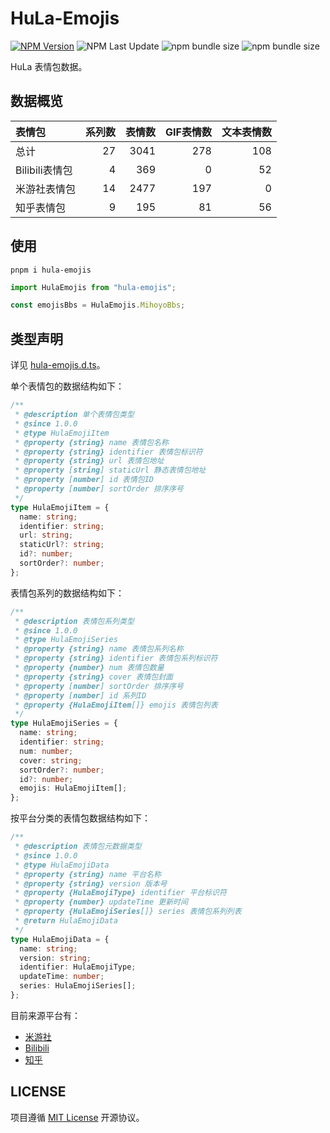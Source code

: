 # HuLa-Emojis

[![NPM Version](https://img.shields.io/npm/v/hula-emojis?style=flat-square)](https://npmjs.org/package/hula-emojis)
![NPM Last Update](https://img.shields.io/npm/last-update/hula-emojis)
![npm bundle size](https://img.shields.io/bundlephobia/min/hula-emojis?style=flat-square)
![npm bundle size](https://img.shields.io/bundlephobia/minzip/hula-emojis?style=flat-square)

HuLa 表情包数据。

## 数据概览

| 表情包         | 系列数 |  表情数 | GIF表情数 | 文本表情数 |
| :---------- | --: | ---: | -----: | ----: |
| 总计          |  27 | 3041 |    278 |   108 |
| Bilibili表情包 |   4 |  369 |      0 |    52 |
| 米游社表情包      |  14 | 2477 |    197 |     0 |
| 知乎表情包       |   9 |  195 |     81 |    56 |

## 使用

```shell
pnpm i hula-emojis
```

```typescript
import HulaEmojis from "hula-emojis";

const emojisBbs = HulaEmojis.MihoyoBbs;
```

## 类型声明

详见 [hula-emojis.d.ts](./hula-emojis.d.ts)。

单个表情包的数据结构如下：

```typescript
/**
 * @description 单个表情包类型
 * @since 1.0.0
 * @type HulaEmojiItem
 * @property {string} name 表情包名称
 * @property {string} identifier 表情包标识符
 * @property {string} url 表情包地址
 * @property [string] staticUrl 静态表情包地址
 * @property [number] id 表情包ID
 * @property [number] sortOrder 排序序号
 */
type HulaEmojiItem = {
  name: string;
  identifier: string;
  url: string;
  staticUrl?: string;
  id?: number;
  sortOrder?: number;
};
```

表情包系列的数据结构如下：

```typescript
/**
 * @description 表情包系列类型
 * @since 1.0.0
 * @type HulaEmojiSeries
 * @property {string} name 表情包系列名称
 * @property {string} identifier 表情包系列标识符
 * @property {number} num 表情包数量
 * @property {string} cover 表情包封面
 * @property [number] sortOrder 排序序号
 * @property [number] id 系列ID
 * @property {HulaEmojiItem[]} emojis 表情包列表
 */
type HulaEmojiSeries = {
  name: string;
  identifier: string;
  num: number;
  cover: string;
  sortOrder?: number;
  id?: number;
  emojis: HulaEmojiItem[];
};
```

按平台分类的表情包数据结构如下：

```typescript
/**
 * @description 表情包元数据类型
 * @since 1.0.0
 * @type HulaEmojiData
 * @property {string} name 平台名称
 * @property {string} version 版本号
 * @property {HulaEmojiType} identifier 平台标识符
 * @property {number} updateTime 更新时间
 * @property {HulaEmojiSeries[]} series 表情包系列列表
 * @return HulaEmojiData
 */
type HulaEmojiData = {
  name: string;
  version: string;
  identifier: HulaEmojiType;
  updateTime: number;
  series: HulaEmojiSeries[];
};
```

目前来源平台有：

- [米游社](https://bbs.mihoyo.com/ys/)
- [Bilibili](https://www.bilibili.com/)
- [知乎](https://www.zhihu.com/)

## LICENSE

项目遵循 [MIT License](./LICENSE.md) 开源协议。
